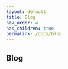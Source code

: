 ```yaml
---
layout: default
title: Blog
nav_order: 4
has_children: true
permalink: /docs/blog
---
```

Blog
---


